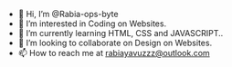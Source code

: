 - 👋 Hi, I’m @Rabia-ops-byte
- 👀 I’m interested in Coding on Websites.
- 🌱 I’m currently learning HTML, CSS and JAVASCRIPT..
- 💞️ I’m looking to collaborate on Design on Websites.
- 📫 How to reach me at rabiayavuzzz@outlook.com

<!---
Rabia-ops-byte/Rabia-ops-byte is a ✨ special ✨ repository because its `README.md` (this file) appears on your GitHub profile.
You can click the Preview link to take a look at your changes.
--->
